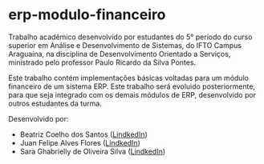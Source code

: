 # erp-modulo-financeiro
Trabalho acadêmico desenvolvido por estudantes do 5° período do curso superior em Análise e Desenvolvimento de Sistemas, do IFTO Campus Araguaína, na disciplina de Desenvolvimento Orientado a Serviços, ministrado pelo professor Paulo Ricardo da Silva Pontes.

Este trabalho contém implementações básicas voltadas para um módulo financeiro de um sistema ERP. Este trabalho será evoluido posteriormente, para que seja integrado com os demais módulos de ERP, desenvolvido por outros estudantes da turma.

Desenvolvido por:
- Beatriz Coelho dos Santos ([LindkedIn](https://www.linkedin.com/in/beatriz-coelho-134973270/))
- Juan Felipe Alves Flores ([LindkedIn](https://www.linkedin.com/in/juan-felipe-alves-flores/))
- Sara Ghabrielly de Oliveira Silva ([LindkedIn](https://www.linkedin.com/in/sara-ghabrielly/))
